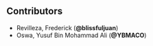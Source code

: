 ## Contributors
- Revilleza, Frederick (**@blissfuljuan**)
- Oswa, Yusuf Bin Mohammad Ali (**@YBMACO**)